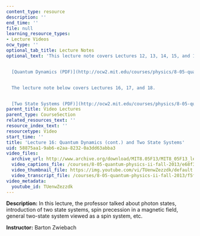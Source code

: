 ```yaml
---
content_type: resource
description: ''
end_time: ''
file: null
learning_resource_types:
- Lecture Videos
ocw_type: ''
optional_tab_title: Lecture Notes
optional_text: 'This lecture note covers Lectures 12, 13, 14, 15, and 16.


  [Quantum Dynamics (PDF)](http://ocw2.mit.edu/courses/physics/8-05-quantum-physics-ii-fall-2013/lecture-notes/MIT8_05F13_Chap_06.pdf)


  The lecture note below covers Lectures 16, 17, and 18.


  [Two State Systems (PDF)](http://ocw2.mit.edu/courses/physics/8-05-quantum-physics-ii-fall-2013/lecture-notes/MIT8_05F13_Chap_07.pdf)'
parent_title: Video Lectures
parent_type: CourseSection
related_resources_text: ''
resource_index_text: ''
resourcetype: Video
start_time: ''
title: 'Lecture 16: Quantum Dynamics (cont.) and Two State Systems'
uid: 58875aa1-9ab6-e2aa-8232-0a3dd63abba3
video_files:
  archive_url: http://www.archive.org/download/MIT8.05F13/MIT8_05F13_lec16_300k.mp4
  video_captions_file: /courses/8-05-quantum-physics-ii-fall-2013/e68f3f12c6b15914a5d45c4f81b75fd6_TUenwZezzdk.vtt
  video_thumbnail_file: https://img.youtube.com/vi/TUenwZezzdk/default.jpg
  video_transcript_file: /courses/8-05-quantum-physics-ii-fall-2013/f5ff5acfcf79779580cb1e796a4b55e7_TUenwZezzdk.pdf
video_metadata:
  youtube_id: TUenwZezzdk
---
```


**Description:** In this lecture, the professor talked about photon states, introduction of two state systems, spin precession in a magnetic field, general two-state system viewed as a spin system, etc.

**Instructor:** Barton Zwiebach



